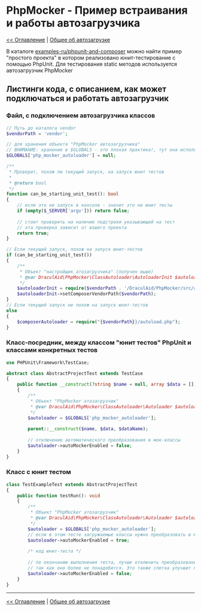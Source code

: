# PhpMocker - Пример встраивания и работы автозагрузчика
[<< Оглавление](../README.md) | [Общее об автозагрузке](README.md)

В каталоге [examples-ru/phpunit-and-composer](../../examples-ru/phpunit-and-composer/README.md) можно найти пример "простого проекта"
в котором реализовано юнит-тестирование с помощью PhpUnit. Для тестирования static методов используется автозагрузчик PhpMocker

## Листинги кода, с описанием, как может подключаться и работать автозагрузчик

### Файл, с подключением автозагрузчика классов

```php
// Путь до каталога vendor
$vendorPath = 'vendor';

// для хранения объекта "PhpMocker автозагрузчика"
// ВНИМАНИЕ: хранение в $GLOBALS - это плохая практика!, тут она используется для упрощения кода.
$GLOBALS['php_mocker_autoloader'] = null;

/**
 * Проверит, похож ли текущий запуск, на запуск юнит тестов
 * 
 * @return bool
 */
function can_be_starting_unit_test(): bool
{
    // если это не запуск в консоле - значит это не юнит тесты
    if (empty($_SERVER['argv'])) return false;
    
    // стоит проверить на наличие подстроки указывающей на тест
    // эта проверка зависит от вашего проекта
    return true;
}

// Если текущий запуск, похож на запуск юнит-тестов
if (can_be_starting_unit_test())
{
    /**
     * Объект "настройщик атозагрузчика" (получен выше)
     * @var DraculAid\PhpMocker\ClassAutoloader\AutoloaderInit $autoloaderInit 
     */
    $autoloaderInit = require($vendorPath . '/DraculAid/PhpMocker/src/autoloader.php');
    $autoloaderInit->setComposerVendorPath($vendorPath);
}
// Если текущий запуск не похож на запуск юнит-тестов
else
{
    $composerAutoloader = require("{$vendorPath}}/autoload.php");
}
```

### Класс-посредник, между классом "юнит тестов" PhpUnit и классами конкретных тестов

```php
use PHPUnit\Framework\TestCase;

abstract class AbstractProjectTest extends TestCase
{
    public function __construct(?string $name = null, array $data = [], $dataName = '')
    {
        /**
         * Объект "PhpMocker атозагрузчик"
         * @var DraculAid\PhpMocker\ClassAutoloader\Autoloader $autoloader
         */
        $autoloader = $GLOBALS['php_mocker_autoloader'];
    
        parent::__construct($name, $data, $dataName);
        
        // отключение автоматического преобразования в мок-классы
        $autoloader->autoMockerEnabled = false;
    }
}
```

### Класс с юнит тестом

```php
class TestExampleTest extends AbstractProjectTest
{
    public function testRun(): void
    {
        /**
         * Объект "PhpMocker атозагрузчик"
         * @var DraculAid\PhpMocker\ClassAutoloader\Autoloader $autoloader
         */
        $autoloader = $GLOBALS['php_mocker_autoloader'];
        // если в этом тесте загружаемые классы нужно преобразовать в мок-классы
        $autoloader->autoMockerEnabled = true;
        
        /* код юнит-теста */
        
        // по окончанию выполнения теста, лучше отключить преобразование в мок-классы
        // так как оно более не понадобится. Это также слегка улучшит производительность
        $autoloader->autoMockerEnabled = false;
    }
}
```

---

[<< Оглавление](../README.md) | [Общее об автозагрузке](README.md)

